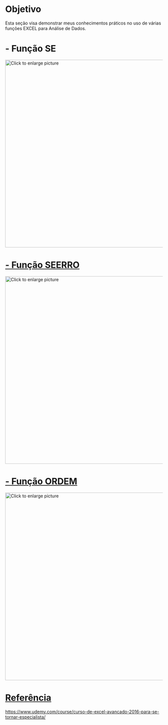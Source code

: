 # Objetivo

Esta seção visa demonstrar meus conhecimentos práticos no uso de várias funções EXCEL para Análise de Dados.

# - Função SE
<a href="https://drive.google.com/uc?export=view&id=1FfFeroSpTvPfRgx_gwkaUZerraqt9Llj"><img src="https://drive.google.com/uc?export=view&id=1FfFeroSpTvPfRgx_gwkaUZerraqt9Llj" style="width: 600px; max-width: 100%; height: auto" title="Click to enlarge picture" />

# - Função SEERRO
<a href="https://drive.google.com/uc?export=view&id=1XQUw00g1SEmkpfYytuzIUF1LnW8umSOP"><img src="https://drive.google.com/uc?export=view&id=1XQUw00g1SEmkpfYytuzIUF1LnW8umSOP" style="width: 600px; max-width: 100%; height: auto" title="Click to enlarge picture" />

# - Função ORDEM
<a href="https://drive.google.com/uc?export=view&id=1gZYLiQTKd8onhihfM5sEH8MJt_rcMplh"><img src="https://drive.google.com/uc?export=view&id=1gZYLiQTKd8onhihfM5sEH8MJt_rcMplh" style="width: 600px; max-width: 100%; height: auto" title="Click to enlarge picture" />

# Referência
https://www.udemy.com/course/curso-de-excel-avancado-2016-para-se-tornar-especialista/
